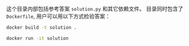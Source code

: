 这个目录内部包括参考答案 `solution.py` 和其它依赖文件。
目录同时包含了 `Dockerfile`, 用户可以用以下方式检验答案：

```bash
docker build -t solution .
```

```bash
docker run -it solution
```